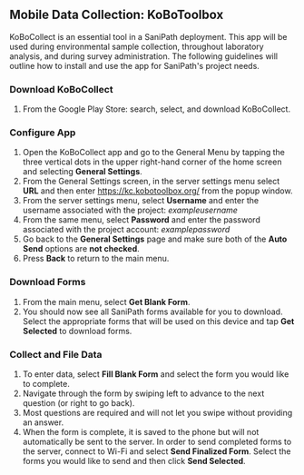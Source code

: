 ## Mobile Data Collection: KoBoToolbox

KoBoCollect is an essential tool in a SaniPath deployment. This app will be used during environmental sample collection, throughout laboratory analysis, and during survey administration. The following guidelines will outline how to install and use the app for SaniPath's project needs.

### Download KoBoCollect
1. From the Google Play Store: search, select, and download KoBoCollect.

### Configure App
1. Open the KoBoCollect app and go to the General Menu by tapping the three vertical dots in the upper right-hand corner of the home screen and selecting **General Settings**.
1. From the General Settings screen, in the server settings menu select **URL** and then enter https://kc.kobotoolbox.org/ from the popup window.
1. From the server settings menu, select **Username** and enter the username associated with the project: *exampleusername*
1. From the same menu, select **Password** and enter the password associated with the project account: *examplepassword*
1. Go back to the **General Settings** page and make sure both of the **Auto Send** options are **not checked**.
1. Press **Back** to return to the main menu.

### Download Forms
1. From the main menu, select **Get Blank Form**.
2. You should now see all SaniPath forms available for you to download. Select the appropriate forms that will be used on this device and tap **Get Selected** to download forms.

### Collect and File Data
1. To enter data, select **Fill Blank Form** and select the form you would like to complete.
1. Navigate through the form by swiping left to advance to the next question (or right to go back).
  1. Most questions are required and will not let you swipe without providing an answer.
1. When the form is complete, it is saved to the phone but will not automatically be sent to the server. In order to send completed forms to the server, connect to Wi-Fi and select **Send Finalized Form**. Select the forms you would like to send and then click **Send Selected**.
